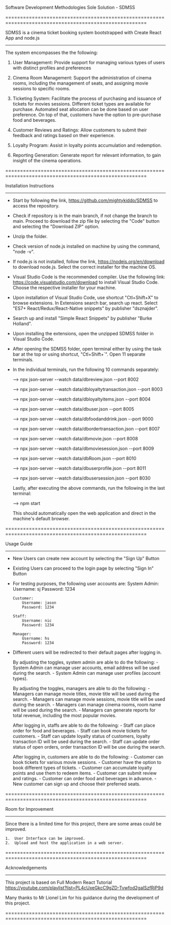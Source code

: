 Software Development Methodologies Sole Solution - SDMSS

======================================================================================================

SDMSS is a cinema ticket booking system bootstrapped with Create React App and node.js

------------------------------------------------------------------------------------------------------

The system encompasses the the following: 
1.	User Management: Provide support for managing various types of users with 
	distinct profiles and preferences

2.	Cinema Room Management: Support the administration of cinema rooms,
	including the management of seats, and assigning movie sessions to specific
	rooms.

3.	Ticketing System: Facilitate the process of purchasing and issuance of tickets
	for movies sessions. Different ticket types are available for purchase. Automated
	seat allocation can be done based on user preference. On top of that, customers
	have the option to pre-purchase food and beverages.

4.	Customer Reviews and Ratings: Allow customers to submit their feedback and ratings
	based on their experience.

5.	Loyalty Program: Assist in loyalty points accumulation and redemption.

6. 	Reporting Generation: Generate report for relevant information, to gain insight of
	the cinema operations.

======================================================================================================

Installation Instructions

------------------------------------------------------------------------------------------------------
-	Start by following the link, https://github.com/mightykiddo/SDMSS to access the repository.

- 	Check if repository is in the main branch, if not change the branch to main. Proceed to download 
	the zip file by selecting the "Code" button and selecting the "Download ZIP" option.

-	Unzip the folder.

-	Check version of node.js installed on machine by using the command,
	"node -v". 

-	If node.js is not installed, follow the link, https://nodejs.org/en/download to download node.js.
	Select the correct installer for the machine OS.

- 	Visual Studio Code is the recommended compiler. Use the following link: 
	https://code.visualstudio.com/download to install Visual Studio Code. Choose the 
	respective installer for your machine.
	
-	Upon installation of Visual Studio Code, use shortcut "Ctl+Shift+X" to browse extensions.
	In Extensions search bar, search up react. Select "ES7+ React/Redux/React-Native snippets"
	by publisher "dsznajder". 
	
-	Search up and install "Simple React Snippets" by publisher "Burke Holland".

-	Upon installing the extensions, open the unzipped SDMSS folder in Visual Studio Code.

-	After opening the SDMSS folder, open terminal either by using the task bar at the top or using 
	shortcut, "Ctl+Shift+`". Open 11 separate terminals.
	
-	In the individual terminals, run the following 10 commands separately:

	--> npx json-server --watch data/dbreview.json --port 8002
	
	--> npx json-server --watch data/dbloyaltytransaction.json --port 8003
	
	--> npx json-server --watch data/dbloyaltyitems.json --port 8004
	
	--> npx json-server --watch data/dbuser.json --port 8005

	--> npx json-server --watch data/dbfoodanddrink.json --port 9000
	
	--> npx json-server --watch data/dbordertransaction.json --port 8007
	
	--> npx json-server --watch data/dbmovie.json --port 8008
	
	--> npx json-server --watch data/dbmoviesession.json --port 8009
	
	--> npx json-server --watch data/dbRoom.json --port 8010
	
	--> npx json-server --watch data/dbuserprofile.json --port 8011
	
	--> npx json-server --watch data/dbusersession.json --port 8030

	Lastly, after executing the above commands, run the following in the last terminal:
	
	--> npm start
	
	This should automatically open the web application and direct in the machine's default browser.
	
======================================================================================================

Usage Guide

------------------------------------------------------------------------------------------------------

-	New Users can create new account by selecting the "Sign Up" Button

-	Existing Users can proceed to the login page by selecting "Sign In" Button

-	For testing purposes, the following user accounts are:
		System Admin: 
			Username: sj
			Password: 1234
			
		Customer:
			Username: jason
			Password: 1234
		
		Staff: 
			Username: nic
			Password: 1234
			
		Manager:
			Username: hs
			Password: 1234

-	Different users will be redirected to their default pages after logging in.
		
	By adjusting the toggles, system admin are able to do the following:
		-	System Admin can manage user accounts, email address will be used during the search.
		-	System Admin can manage	user profiles (account types).
	
	By adjusting the toggles, managers are able to do the following:
		-	Managers can manage movie titles, movie title will be used during the search.
		-	Managers can manage movie sessions, movie title will be used during the search.
		-	Managers can manage cinema rooms, room name will be used during the search.
		-	Managers can generate reports for total revenue, including the most popular movies.

	After logging in, staffs are able to do the following:
		-	Staff can place order for food and beverages.
		-	Staff can book movie tickets for customers.
		-	Staff can update loyalty status of customers, loyalty transaction ID will be used during
			the search.
		-	Staff can update order status of open orders, order transaction ID will be use during 
			the search.
	
	After logging in, customers are able to do the following:
		-	Customer can book tickets for various movie sessions.
		-	Customer have the option to book different types of tickets.
		- 	Customer can accumulate loyalty points and use them to redeem items.
		-	Customer can submit review and ratings.
		-	Customer can order food and beverages in advance.
		-	New customer can sign up and choose their preferred seats.

======================================================================================================
		
Room for Improvement

------------------------------------------------------------------------------------------------------

Since there is a limited time for this project, there are some areas could be improved.

	1.	User Interface can be improved.
	2.	Upload and host the application in a web server.

======================================================================================================	

Acknowledgements
	
------------------------------------------------------------------------------------------------------

This project is based on Full Modern React Tutorial 
https://youtube.com/playlist?list=PL4cUxeGkcC9gZD-Tvwfod2gaISzfRiP9d	

Many thanks to Mr Lionel Lim for his guidance during the development of this project.

======================================================================================================
